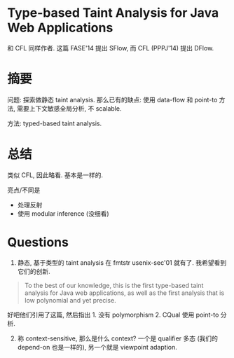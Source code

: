 # Type-based Taint Analysis for Java Web Applications

和 CFL 同样作者. 这篇 FASE'14 提出 SFlow, 而 CFL (PPPJ'14) 提出 DFlow.



# 摘要
问题: 探索做静态 taint analysis.
那么已有的缺点: 使用 data-flow 和 point-to 方法, 需要上下文敏感全局分析, 不 scalable.

方法: typed-based taint analysis.


# 总结
类似 CFL, 因此略看. 基本是一样的.

亮点/不同是
* 处理反射
* 使用 modular inference (没细看)



# Questions
1. 静态, 基于类型的 taint analysis 在 fmtstr usenix-sec'01 就有了.
  我希望看到它们的创新.

> To the best of our knowledge, this is the first type-based taint analysis for
> Java web applications, as well as the first analysis that is low polynomial and
> yet precise.

  好吧他们引用了这篇, 然后指出 1. 没有 polymorphism 2. CQual 使用 point-to 分析.

2. 称 context-sensitive, 那么是什么 context?
一个是 qualifier 多态 (我们的 depend-on 也是一样的), 另一个就是 viewpoint adaption.
